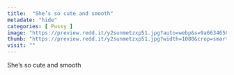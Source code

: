 ```yaml
---
title:  "She’s so cute and smooth"
metadate: "hide"
categories: [ Pussy ]
image: "https://preview.redd.it/y2sunmetzxp51.jpg?auto=webp&s=9a6634650e676a3c5b4cb29876ccd743dc3cf955"
thumb: "https://preview.redd.it/y2sunmetzxp51.jpg?width=1080&crop=smart&auto=webp&s=1ec2e224202d83a5e2d5c3aa1456b798bdcd9dc5"
visit: ""
---
```

She’s so cute and smooth
